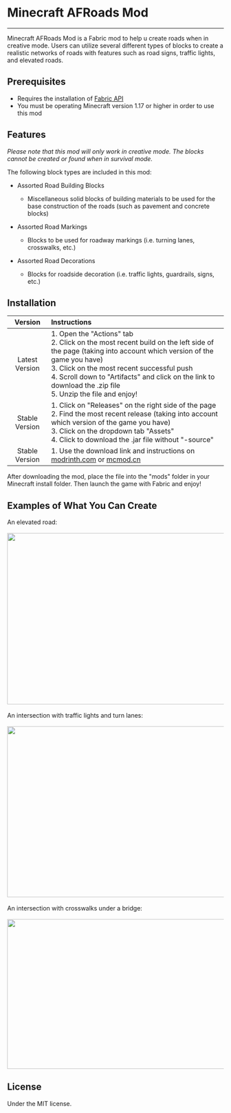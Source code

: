 # Minecraft AFRoads Mod

-------
Minecraft AFRoads Mod is a Fabric mod to help u create roads when in creative mode. Users can utilize several different types of blocks to create a realistic networks of roads with features such as road signs, traffic lights, and elevated roads.

## Prerequisites
* Requires the installation of [Fabric API](https://fabricmc.net/use/installer/)
* You must be operating Minecraft version 1.17 or higher in order to use this mod
  
## Features
*Please note that this mod will only work in creative mode. The blocks cannot be created or found when in survival mode.*

The following block types are included in this mod:
  * Assorted Road Building Blocks
    * Miscellaneous solid blocks of building materials to be used for the base construction of the roads (such as pavement and concrete blocks)
  
  * Assorted Road Markings
    * Blocks to be used for roadway markings (i.e. turning lanes, crosswalks, etc.)
  
  * Assorted Road Decorations
    * Blocks for roadside decoration (i.e. traffic lights, guardrails, signs, etc.)

## Installation

Version|Instructions
| :---: | :---
| Latest Version | 1. Open the "Actions" tab <br> 2. Click on the most recent build on the left side of the page (taking into account which version of the game you have) <br> 3. Click on the most recent successful push <br> 4. Scroll down to "Artifacts" and click on the link to download the .zip file <br> 5. Unzip the file and enjoy!
| Stable Version | 1. Click on "Releases" on the right side of the page <br> 2. Find the most recent release (taking into account which version of the game you have) <br> 3. Click on the dropdown tab "Assets" <br> 4. Click to download the .jar file without "-source"
| Stable Version | 1. Use the download link and instructions on [modrinth.com](https://modrinth.com/mod/aftersans53228-fabric-road) or [mcmod.cn](https://www.mcmod.cn/class/5636.html)


After downloading the mod, place the file into the "mods" folder in your Minecraft install folder. Then launch the game with Fabric and enjoy!

## Examples of What You Can Create
An elevated road:  
<br>  <img src="https://user-images.githubusercontent.com/92881319/218285637-5ad67047-fddb-4d81-9a2e-d2bcbc5cb4f2.png" width=651 height=397.575>  
<br> An intersection with traffic lights and turn lanes:  
<br>  <img src="https://user-images.githubusercontent.com/92881319/218285699-2fda9c41-48e1-4b3a-9507-85eb150f52dc.png" width=650 height=397>  
<br> An intersection with crosswalks under a bridge:  
<br>  <img src="https://user-images.githubusercontent.com/92881319/218285781-0dc3d6ea-5972-48b4-a99a-1521f8f5c359.png" width=646.4 height=347.945>  


## License    

Under the MIT license.
